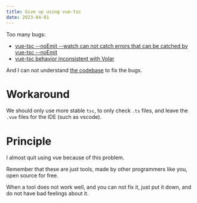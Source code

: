 ```yaml
---
title: Give up using vue-tsc
date: 2023-04-01
---
```


Too many bugs:

- [vue-tsc --noEmit --watch can not catch errors that can be catched by vue-tsc --noEmit](https://github.com/vuejs/language-tools/issues/2543)
- [vue-tsc behavior inconsistent with Volar](https://github.com/vuejs/language-tools/issues/2360)

And I can not understand [the codebase](https://github.com/vuejs/language-tools/tree/master/packages/vue-tsc) to fix the bugs.

# Workaround

We should only use more stable `tsc`, to only check `.ts` files,
and leave the `.vue` files for the IDE (such as vscode).

# Principle

I almost quit using vue because of this problem.

Remember that these are just tools,
made by other programmers like you,
open source for free.

When a tool does not work well,
and you can not fix it,
just put it down,
and do not have bad feelings about it.
